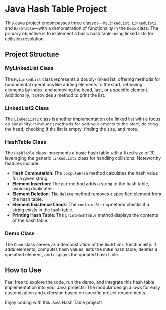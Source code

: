 # Java Hash Table Project

This Java project encompasses three classes—`MyLinkedList`, `LinkedList2`, and `HashTable`—with a demonstration of functionality in the `Demo` class. The primary objective is to implement a basic hash table using linked lists for collision resolution.

## Project Structure

### MyLinkedList Class

The `MyLinkedList` class represents a doubly-linked list, offering methods for fundamental operations like adding elements to the start, retrieving elements by index, and removing the head, last, or a specific element. Additionally, it provides a method to print the list.

### LinkedList2 Class

The `LinkedList2` class is another implementation of a linked list with a focus on simplicity. It includes methods for adding elements to the start, deleting the head, checking if the list is empty, finding the size, and more.

### HashTable Class

The `HashTable` class implements a basic hash table with a fixed size of 10, leveraging the generic `LinkedList2` class for handling collisions. Noteworthy features include:

- **Hash Computation**: The `computeHash` method calculates the hash value for a given string.
- **Element Insertion**: The `put` method adds a string to the hash table, avoiding duplicates.
- **Element Deletion**: The `delete` method removes a specified element from the hash table.
- **Element Existence Check**: The `containsString` method checks if a string exists in the hash table.
- **Printing Hash Table**: The `printHashTable` method displays the contents of the hash table.

### Demo Class

The `Demo` class serves as a demonstration of the `HashTable` functionality. It adds elements, computes hash values, lists the initial hash table, deletes a specified element, and displays the updated hash table.

## How to Use

Feel free to explore the code, run the demo, and integrate this hash table implementation into your Java projects! The modular design allows for easy customization and extension based on specific project requirements.

Enjoy coding with this Java Hash Table project!

